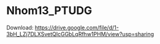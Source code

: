 # Nhom13_PTUDG

Download: https://drive.google.com/file/d/1-3bH_LZj7DLXSvetQIcGGbLqRfhw1PHM/view?usp=sharing
